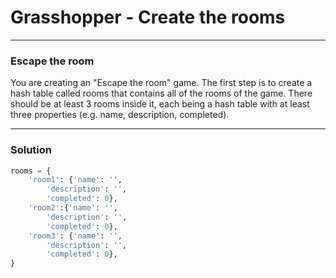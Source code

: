 # Grasshopper - Create the rooms

---

### Escape the room

You are creating an "Escape the room" game. The first step is to create a hash table called rooms that contains all of the rooms of the game. There should be at least 3 rooms inside it, each being a hash table with at least three properties (e.g. name, description, completed).

---

### Solution

```py
rooms = {
    'room1': {'name': '',
        'description': '',
        'completed': 0},
    'room2':{'name': '',
        'description': '',
        'completed': 0},
    'room3': {'name': '',
        'description': '',
        'completed': 0},
}
```
